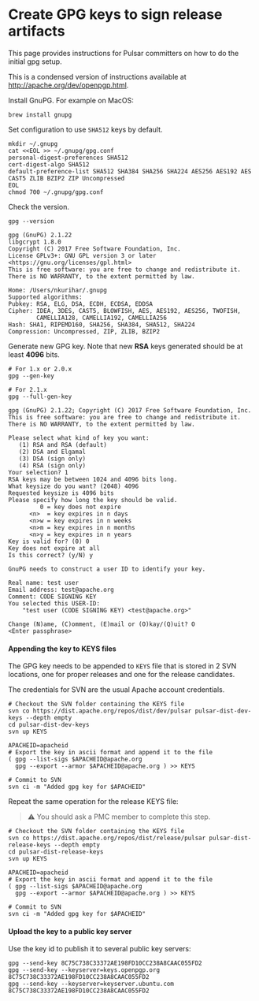 <!--

    Licensed to the Apache Software Foundation (ASF) under one
    or more contributor license agreements.  See the NOTICE file
    distributed with this work for additional information
    regarding copyright ownership.  The ASF licenses this file
    to you under the Apache License, Version 2.0 (the
    "License"); you may not use this file except in compliance
    with the License.  You may obtain a copy of the License at

      http://www.apache.org/licenses/LICENSE-2.0

    Unless required by applicable law or agreed to in writing,
    software distributed under the License is distributed on an
    "AS IS" BASIS, WITHOUT WARRANTIES OR CONDITIONS OF ANY
    KIND, either express or implied.  See the License for the
    specific language governing permissions and limitations
    under the License.

-->

# Create GPG keys to sign release artifacts

This page provides instructions for Pulsar committers on how to do
the initial gpg setup.

This is a condensed version of instructions available at
http://apache.org/dev/openpgp.html.


Install GnuPG. For example on MacOS:

```shell
brew install gnupg
```

Set configuration to use `SHA512` keys by default.

```shell
mkdir ~/.gnupg
cat <<EOL >> ~/.gnupg/gpg.conf
personal-digest-preferences SHA512
cert-digest-algo SHA512
default-preference-list SHA512 SHA384 SHA256 SHA224 AES256 AES192 AES CAST5 ZLIB BZIP2 ZIP Uncompressed
EOL
chmod 700 ~/.gnupg/gpg.conf
```

Check the version.

```shell
gpg --version

gpg (GnuPG) 2.1.22
libgcrypt 1.8.0
Copyright (C) 2017 Free Software Foundation, Inc.
License GPLv3+: GNU GPL version 3 or later <https://gnu.org/licenses/gpl.html>
This is free software: you are free to change and redistribute it.
There is NO WARRANTY, to the extent permitted by law.

Home: /Users/nkurihar/.gnupg
Supported algorithms:
Pubkey: RSA, ELG, DSA, ECDH, ECDSA, EDDSA
Cipher: IDEA, 3DES, CAST5, BLOWFISH, AES, AES192, AES256, TWOFISH,
        CAMELLIA128, CAMELLIA192, CAMELLIA256
Hash: SHA1, RIPEMD160, SHA256, SHA384, SHA512, SHA224
Compression: Uncompressed, ZIP, ZLIB, BZIP2
```

Generate new GPG key.
Note that new **RSA** keys generated should be at least **4096** bits.

```shell
# For 1.x or 2.0.x
gpg --gen-key

# For 2.1.x
gpg --full-gen-key

gpg (GnuPG) 2.1.22; Copyright (C) 2017 Free Software Foundation, Inc.
This is free software: you are free to change and redistribute it.
There is NO WARRANTY, to the extent permitted by law.

Please select what kind of key you want:
   (1) RSA and RSA (default)
   (2) DSA and Elgamal
   (3) DSA (sign only)
   (4) RSA (sign only)
Your selection? 1
RSA keys may be between 1024 and 4096 bits long.
What keysize do you want? (2048) 4096
Requested keysize is 4096 bits       
Please specify how long the key should be valid.
         0 = key does not expire
      <n>  = key expires in n days
      <n>w = key expires in n weeks
      <n>m = key expires in n months
      <n>y = key expires in n years
Key is valid for? (0) 0
Key does not expire at all
Is this correct? (y/N) y
                        
GnuPG needs to construct a user ID to identify your key.

Real name: test user
Email address: test@apache.org
Comment: CODE SIGNING KEY     
You selected this USER-ID:
    "test user (CODE SIGNING KEY) <test@apache.org>"

Change (N)ame, (C)omment, (E)mail or (O)kay/(Q)uit? O
<Enter passphrase>
```

#### Appending the key to KEYS files

The GPG key needs to be appended to `KEYS` file that is stored in 2 SVN locations,
one for proper releases and one for the release candidates.

The credentials for SVN are the usual Apache account credentials.

```shell
# Checkout the SVN folder containing the KEYS file
svn co https://dist.apache.org/repos/dist/dev/pulsar pulsar-dist-dev-keys --depth empty
cd pulsar-dist-dev-keys
svn up KEYS

APACHEID=apacheid
# Export the key in ascii format and append it to the file
( gpg --list-sigs $APACHEID@apache.org
  gpg --export --armor $APACHEID@apache.org ) >> KEYS

# Commit to SVN
svn ci -m "Added gpg key for $APACHEID"
```

Repeat the same operation for the release KEYS file:

> :warning: You should ask a PMC member to complete this step.

```shell
# Checkout the SVN folder containing the KEYS file
svn co https://dist.apache.org/repos/dist/release/pulsar pulsar-dist-release-keys --depth empty
cd pulsar-dist-release-keys
svn up KEYS

APACHEID=apacheid
# Export the key in ascii format and append it to the file
( gpg --list-sigs $APACHEID@apache.org
  gpg --export --armor $APACHEID@apache.org ) >> KEYS

# Commit to SVN
svn ci -m "Added gpg key for $APACHEID"
```

#### Upload the key to a public key server

Use the key id to publish it to several public key servers:
```shell
gpg --send-key 8C75C738C33372AE198FD10CC238A8CAAC055FD2
gpg --send-key --keyserver=keys.openpgp.org 8C75C738C33372AE198FD10CC238A8CAAC055FD2
gpg --send-key --keyserver=keyserver.ubuntu.com 8C75C738C33372AE198FD10CC238A8CAAC055FD2
```